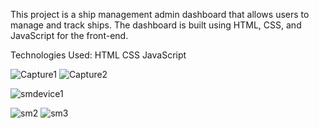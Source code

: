 This project is a ship management admin dashboard that allows users to manage and track ships. The dashboard is built using HTML, CSS, and JavaScript for the front-end.

Technologies Used:
HTML
CSS
JavaScript

![Capture1](https://user-images.githubusercontent.com/80273287/226101795-dc099603-978a-4206-835d-cea5e3aab125.PNG)
![Capture2](https://user-images.githubusercontent.com/80273287/226101804-adc97e5b-a90d-4079-b3d3-5ef15737e3ae.PNG)

![smdevice1](https://user-images.githubusercontent.com/80273287/226101813-6d02e5f9-4bcf-49fe-a06a-46fbd544e894.PNG)

![sm2](https://user-images.githubusercontent.com/80273287/226101816-f22420bc-8d24-45ae-8f2f-42190acb0dd9.PNG)
![sm3](https://user-images.githubusercontent.com/80273287/226102047-ad8ed812-2b8c-49c6-a66c-a416d867c4e9.PNG)


